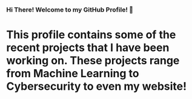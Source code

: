 ### Hi There! Welcome to my GitHub Profile! 👋

# This profile contains some of the recent projects that I have been working on. These projects range from Machine Learning to Cybersecurity to even my website!
<!--
**Nathan-Wang-GT/Nathan-Wang-GT** is a ✨ _special_ ✨ repository because its `README.md` (this file) appears on your GitHub profile.

Here are some ideas to get you started:

- 🔭 I’m currently working on ...
- 🌱 I’m currently learning ...
- 👯 I’m looking to collaborate on ...
- 🤔 I’m looking for help with ...
- 💬 Ask me about ...
- 📫 How to reach me: ...
- 😄 Pronouns: ...
- ⚡ Fun fact: ...
-->
